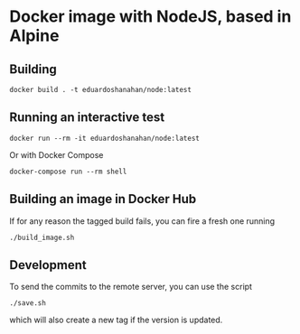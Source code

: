 # Docker image with NodeJS, based in Alpine

## Building

```
docker build . -t eduardoshanahan/node:latest
```

## Running an interactive test

```
docker run --rm -it eduardoshanahan/node:latest
```

Or with Docker Compose

```
docker-compose run --rm shell
```

## Building an image in Docker Hub

If for any reason the tagged build fails, you can fire a fresh one running

```
./build_image.sh
```

## Development

To send the commits to the remote server, you can use the script

```
./save.sh
```

which will also create a new tag if the version is updated.

